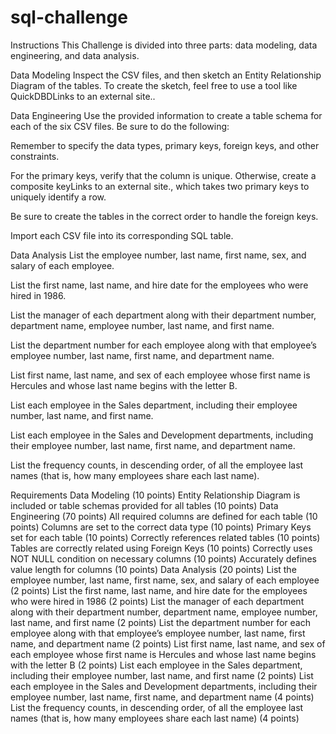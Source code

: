 # sql-challenge
Instructions
This Challenge is divided into three parts: data modeling, data engineering, and data analysis.

Data Modeling
Inspect the CSV files, and then sketch an Entity Relationship Diagram of the tables. To create the sketch, feel free to use a tool like QuickDBDLinks to an external site..

Data Engineering
Use the provided information to create a table schema for each of the six CSV files. Be sure to do the following:

Remember to specify the data types, primary keys, foreign keys, and other constraints.

For the primary keys, verify that the column is unique. Otherwise, create a composite keyLinks to an external site., which takes two primary keys to uniquely identify a row.

Be sure to create the tables in the correct order to handle the foreign keys.

Import each CSV file into its corresponding SQL table.

Data Analysis
List the employee number, last name, first name, sex, and salary of each employee.

List the first name, last name, and hire date for the employees who were hired in 1986.

List the manager of each department along with their department number, department name, employee number, last name, and first name.

List the department number for each employee along with that employee’s employee number, last name, first name, and department name.

List first name, last name, and sex of each employee whose first name is Hercules and whose last name begins with the letter B.

List each employee in the Sales department, including their employee number, last name, and first name.

List each employee in the Sales and Development departments, including their employee number, last name, first name, and department name.

List the frequency counts, in descending order, of all the employee last names (that is, how many employees share each last name).

Requirements
Data Modeling (10 points)
Entity Relationship Diagram is included or table schemas provided for all tables (10 points)
Data Engineering (70 points)
All required columns are defined for each table (10 points)
Columns are set to the correct data type (10 points)
Primary Keys set for each table (10 points)
Correctly references related tables (10 points)
Tables are correctly related using Foreign Keys (10 points)
Correctly uses NOT NULL condition on necessary columns (10 points)
Accurately defines value length for columns (10 points)
Data Analysis (20 points)
List the employee number, last name, first name, sex, and salary of each employee (2 points)
List the first name, last name, and hire date for the employees who were hired in 1986 (2 points)
List the manager of each department along with their department number, department name, employee number, last name, and first name (2 points)
List the department number for each employee along with that employee’s employee number, last name, first name, and department name (2 points)
List first name, last name, and sex of each employee whose first name is Hercules and whose last name begins with the letter B (2 points)
List each employee in the Sales department, including their employee number, last name, and first name (2 points)
List each employee in the Sales and Development departments, including their employee number, last name, first name, and department name (4 points)
List the frequency counts, in descending order, of all the employee last names (that is, how many employees share each last name) (4 points)
